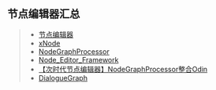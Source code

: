 ## 节点编辑器汇总  

>* [节点编辑器](.//NodeEditor)  
>* [xNode](https://github.com/Siccity/xNode)  
>* [NodeGraphProcessor](https://github.com/alelievr/NodeGraphProcessor)  
>* [Node_Editor_Framework](https://github.com/Seneral/Node_Editor_Framework)  
>* [【次时代节点编辑器】NodeGraphProcessor整合Odin](https://zhuanlan.zhihu.com/p/362259030)  
>* [DialogueGraph](https://github.com/TeodorVecerdi/DialogueGraph)  
